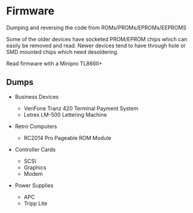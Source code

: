 # Firmware

Dumping and reversing the code from ROMs/PROMs/EPROMs/EEPROMS

Some of the older devices have socketed PROM/EPROM chips which can easily be removed and read.
Newer devices tend to have through hole or SMD mounted chips which need desoldering.

Read firmware with a Minipro TL866II+ 

## Dumps

* Business Devices
    * VeriFone Tranz 420 Terminal Payment System
    * Letrex LM-500 Lettering Machine

* Retro Computers
    * RC2014 Pro Pageable ROM Module

* Controller Cards
    * SCSI
    * Graphics
    * Modem

* Power Supplies
    * APC
    * Tripp Lite